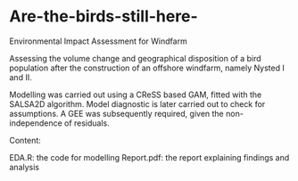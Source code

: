# Are-the-birds-still-here-
Environmental Impact Assessment for Windfarm

Assessing the volume change and geographical disposition of a bird population after the construction of an offshore windfarm, namely 
Nysted I and II. 

Modelling was carried out using a CReSS based GAM, fitted with the SALSA2D algorithm. Model diagnostic is later carried out to check for
assumptions. A GEE was subsequently required, given the non-independence of residuals.

Content: 

EDA.R: the code for modelling
Report.pdf: the report explaining findings and analysis
